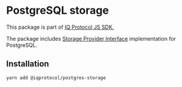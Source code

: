 # PostgreSQL storage
This package is part of [IQ Protocol JS SDK.](https://github.com/iqalliance/iq-sdk-js)

The package includes [Storage Provider Interface](https://github.com/iqalliance/iq-sdk-js/tree/main/packages/abstract-storage) implementation for PostgreSQL.

## Installation  
```bash
yarn add @iqprotocol/postgres-storage
```



